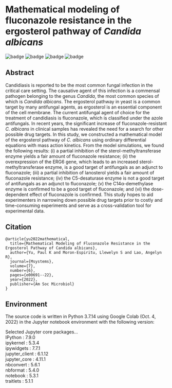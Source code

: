 # Mathematical modeling of fluconazole resistance in the ergosterol pathway of *Candida albicans*
![badge][badge-jupyter]
![badge][badge-python]
![badge][badge-numpy]
![badge][badge-scipy]

## Abstract
Candidiasis is reported to be the most common fungal infection in the critical care setting. The causative agent of this infection is a commensal pathogen belonging to the genus *Candida*, the most common species of which is *Candida albicans*. The ergosterol pathway in yeast is a common target by many antifungal agents, as ergosterol is an essential component of the cell membrane. The current antifungal agent of choice for the treatment of candidiasis is fluconazole, which is classified under the azole antifungals. In recent years, the significant increase of fluconazole-resistant *C. albicans* in clinical samples has revealed the need for a search for other possible drug targets. In this study, we constructed a mathematical model of the ergosterol pathway of *C. albicans* using ordinary differential equations with mass action kinetics. From the model simulations, we found the following results: (i) a partial inhibition of the sterol-methyltransferase enzyme yields a fair amount of fluconazole resistance; (ii) the overexpression of the ERG6 gene, which leads to an increased sterol-methyltransferase enzyme, is a good target of antifungals as an adjunct to fluconazole; (iii) a partial inhibition of lanosterol yields a fair amount of fluconazole resistance; (iv) the C5-desaturase enzyme is not a good target of antifungals as an adjunct to fluconazole; (v) the C14α-demethylase enzyme is confirmed to be a good target of fluconazole; and (vi) the dose-dependent effect of fluconazole is confirmed. This study hopes to aid experimenters in narrowing down possible drug targets prior to costly and time-consuming experiments and serve as a cross-validation tool for experimental data.

## Citation
```
@article{yu2022mathematical,
  title={Mathematical Modeling of Fluconazole Resistance in the Ergosterol Pathway of Candida albicans},
  author={Yu, Paul K and Moron-Espiritu, Llewelyn S and Lao, Angelyn R},
  journal={Msystems},
  volume={7},
  number={6},
  pages={e00691--22},
  year={2022},
  publisher={Am Soc Microbiol}
}
```

## Environment
The source code is written in Python 3.7.14 using Google Colab (Oct. 4, 2022) in the Jupyter notebook environment with the following version:

Selected Jupyter core packages... <br>
IPython          : 7.9.0 <br>
ipykernel        : 5.3.4 <br>
ipywidgets       : 7.7.1 <br>
jupyter_client   : 6.1.12 <br>
jupyter_core     : 4.11.1 <br>
nbconvert        : 5.6.1 <br>
nbformat         : 5.4.0 <br>
notebook         : 5.3.1 <br>
traitlets        : 5.1.1

[badge-jupyter]: https://img.shields.io/badge/Jupyter-F37626.svg?&style=flat&logo=Jupyter&logoColor=white
[badge-python]: https://img.shields.io/badge/python-3670A0?style=flat&logo=python&logoColor=white
[badge-numpy]: https://img.shields.io/badge/Numpy-777BB4?style=flat&logo=numpy&logoColor=white
[badge-scipy]: https://img.shields.io/badge/SciPy-654FF0?style=flat&logo=SciPy&logoColor=white
